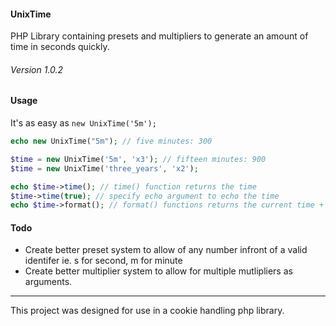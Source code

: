 #### UnixTime
PHP Library containing presets and multipliers to generate an amount of time in seconds quickly.
###### Version 1.0.2
#### Usage

It's as easy as `new UnixTime('5m');`

```php
echo new UnixTime("5m"); // five minutes: 300

$time = new UnixTime('5m', 'x3'); // fifteen minutes: 900
$time = new UnixTime('three_years', 'x2');

echo $time->time(); // time() function returns the time
$time->time(true); // specify echo argument to echo the time
echo $time->format(); // format() functions returns the current time + preset time
```


#### Todo
- Create better preset system to allow of any number infront of a valid identifer ie. s for second, m for minute
- Create better multiplier system to allow for multiple mutlipliers as arguments.

--- 
This project was designed for use in a cookie handling php library.
